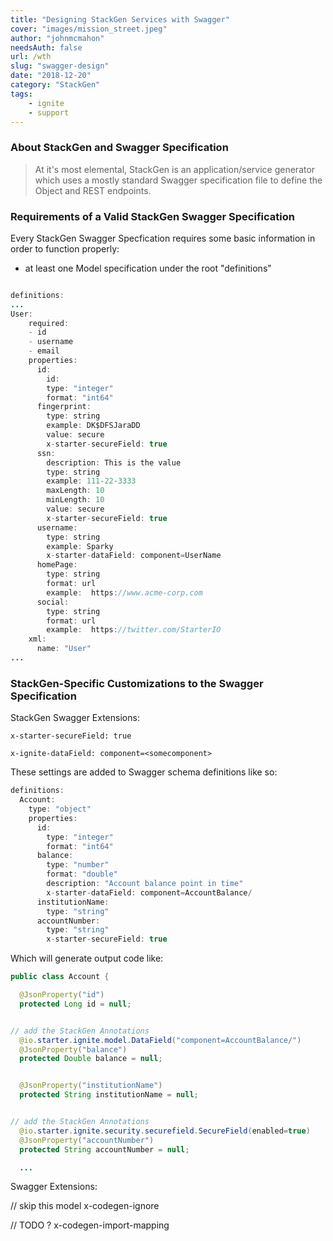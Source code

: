 ```yaml
---
title: "Designing StackGen Services with Swagger"
cover: "images/mission_street.jpeg"
author: "johnmcmahon"
needsAuth: false
url: /wth
slug: "swagger-design"
date: "2018-12-20"
category: "StackGen"
tags:
    - ignite
    - support
---
```

### About StackGen and Swagger Specification

> At it's most elemental, StackGen is an application/service generator which uses a mostly standard Swagger specification file to define the Object and REST endpoints.

### Requirements of a Valid StackGen Swagger Specification

Every StackGen Swagger Specfication requires some basic information in order to function properly:

- at least one Model specification under the root "definitions"

```java

definitions:
...
User:
    required:
    - id
    - username
    - email
    properties:
      id:
        id:
        type: "integer"
        format: "int64"
      fingerprint:
        type: string
        example: DK$DFSJaraDD
        value: secure
        x-starter-secureField: true
      ssn:
        description: This is the value
        type: string
        example: 111-22-3333
        maxLength: 10
        minLength: 10
        value: secure
        x-starter-secureField: true
      username:
        type: string
        example: Sparky
        x-starter-dataField: component=UserName
      homePage:
        type: string
        format: url
        example:  https://www.acme-corp.com
      social:
        type: string
        format: url
        example:  https://twitter.com/StarterIO
    xml:
      name: "User"
...  
```

### StackGen-Specific Customizations to the Swagger Specification

StackGen Swagger Extensions:

```
x-starter-secureField: true

x-ignite-dataField: component=<somecomponent>
```

These settings are added to Swagger schema definitions like so:

```Java
definitions:
  Account:
    type: "object"
    properties:
      id:
        type: "integer"
        format: "int64"
      balance:
        type: "number"
        format: "double"
        description: "Account balance point in time"
        x-starter-dataField: component=AccountBalance/
      institutionName:
        type: "string"
      accountNumber:
        type: "string"
        x-starter-secureField: true
```

Which will generate output code like:

```Java
public class Account {

  @JsonProperty("id")
  protected Long id = null;


// add the StackGen Annotations
  @io.starter.ignite.model.DataField("component=AccountBalance/")
  @JsonProperty("balance")
  protected Double balance = null;


  @JsonProperty("institutionName")
  protected String institutionName = null;


// add the StackGen Annotations
  @io.starter.ignite.security.securefield.SecureField(enabled=true)
  @JsonProperty("accountNumber")
  protected String accountNumber = null;

  ...
```

Swagger Extensions:

// skip this model
x-codegen-ignore

// TODO ?
x-codegen-import-mapping
